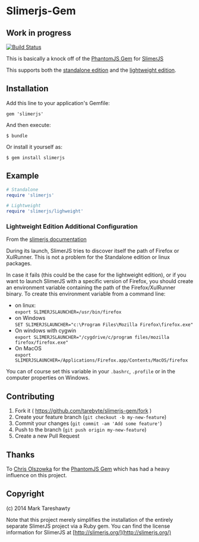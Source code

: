 # Slimerjs-Gem
## Work in progress

[![Build Status](https://travis-ci.org/tarebyte/slimerjs-gem.svg?branch=master)](https://travis-ci.org/tarebyte/slimerjs-gem)

This is basically a knock off of the [PhantomJS Gem](https://github.com/colszowka/phantomjs-gem) for [SlimerJS](http://slimerjs.org/)

This supports both the [standalone edition](http://slimerjs.org/download.html#standalone) and the [lightweight edition](http://slimerjs.org/download.html#lightweight).


## Installation

Add this line to your application's Gemfile:

    gem 'slimerjs'

And then execute:

    $ bundle

Or install it yourself as:

    $ gem install slimerjs

## Example

```ruby
# Standalone
require 'slimerjs'

# Lightweight
require 'slimerjs/lighweight'
```

### Lightweight Edition Additional Configuration

From the [slimerjs documentation](http://docs.slimerjs.org/current/installation.html#setup)

During its launch, SlimerJS tries to discover itself the path of Firefox or XulRunner. This is not a problem for the Standalone edition or linux packages.

In case it fails (this could be the case for the lightweight edition),
or if you want to launch SlimerJS with a specific version of Firefox, you should create an environment variable containing the path of the
Firefox/XulRunner binary. To create this environment variable from a command line:

* on linux:<br>
    `export SLIMERJSLAUNCHER=/usr/bin/firefox`
* on Windows<br>
    `SET SLIMERJSLAUNCHER="c:\Program Files\Mozilla Firefox\firefox.exe"`
* On windows with cygwin<br>
    `export SLIMERJSLAUNCHER="/cygdrive/c/program files/mozilla firefox/firefox.exe"`
* On MacOS<br>
    `export SLIMERJSLAUNCHER=/Applications/Firefox.app/Contents/MacOS/firefox`

You can of course set this variable in your `.bashrc`, `.profile` or in the computer properties on Windows.

## Contributing

1. Fork it ( https://github.com/tarebyte/slimerjs-gem/fork )
2. Create your feature branch (`git checkout -b my-new-feature`)
3. Commit your changes (`git commit -am 'Add some feature'`)
4. Push to the branch (`git push origin my-new-feature`)
5. Create a new Pull Request

## Thanks

To [Chris Olszowka](https://github.com/colszowka) for the [PhantomJS Gem](https://github.com/colszowka/phantomjs-gem) which
has had a heavy influence on this project.

## Copyright

(c) 2014 Mark Tareshawty

Note that this project merely simplifies the installation of the entirely separate SlimerJS project via a Ruby gem.
You can find the license information for SlimerJS at [http://slimerjs.org/](http://slimerjs.org/)
